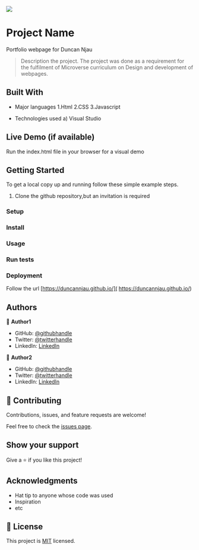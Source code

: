![](https://img.shields.io/badge/Microverse-blueviolet)

# Project Name
Portfolio webpage for Duncan Njau

> Description the project.
The project was done as a requirement for the fulfilment of Microverse curriculum on Design and development of webpages.

## Built With

- Major languages
  1.Html
  2.CSS
  3.Javascript

- Technologies used
  a) Visual Studio
## Live Demo (if available)
 Run the index.html file in your browser for a visual demo
## Getting Started

To get a local copy up and running follow these simple example steps.
1) Clone the github repository,but an invitation is required

### Setup

### Install

### Usage

### Run tests

### Deployment
Follow the url [https://duncannjau.github.io/]( https://duncannjau.github.io/)


## Authors

👤 **Author1**

- GitHub: [@githubhandle](https://github.com/Duncannjau)
- Twitter: [@twitterhandle](https://twitter.com/njaugitahi)
- LinkedIn: [LinkedIn](https://linkedin.com/in/duncangitahi)

👤 **Author2**

- GitHub: [@githubhandle](https://github.com/githubhandle)
- Twitter: [@twitterhandle](https://twitter.com/twitterhandle)
- LinkedIn: [LinkedIn](https://linkedin.com/in/linkedinhandle)

## 🤝 Contributing

Contributions, issues, and feature requests are welcome!

Feel free to check the [issues page](https://github.com/Duncannjau/My-Portfolio-for-desktop/issues).

## Show your support

Give a ⭐️ if you like this project!

## Acknowledgments

- Hat tip to anyone whose code was used
- Inspiration
- etc

## 📝 License

This project is [MIT](./MIT.md) licensed.
